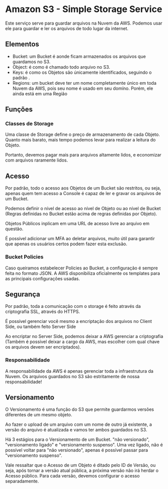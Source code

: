 # Amazon S3 - Simple Storage Service

Este serviço serve para guardar arquivos na Nuvem da AWS. Podemos usar ele para guardar e ler os 
arquivos de todo lugar da internet. 

## Elementos

- Bucket: um Bucket é aonde ficam armazenados os arquivos que guardamos no S3.
- Object: é como é chamado todo arquivo no S3.
- Keys: é como os Objetos são únicamente identificados, seguindo o padrão <nome do bucket><nome do objeto>.
- Regions: um bucket deve ter um nome completamente único em toda Nuvem da AWS, pois seu nome é usado em seu domíno. Porém, ele ainda está em uma Região

## Funções

### Classes de Storage

Uma classe de Storage define o preço de armazenamento de cada Objeto. Quanto mais barato, mais
tempo podemos levar para realizar a leitura do Objeto.

Portanto, devemos pagar mais para arquivos altamente lidos, e economizar com arquivos raramente lidos.

## Acesso

Por padrão, todo o acesso aos Objetos de um Bucket são restritos, ou seja, apenas quem tem acesso a Console é capaz
de ler e gravar os arquivos de um Bucket.

Podemos definir o nível de acesso ao nível de Objeto ou ao nível de Bucket (Regras definidas no Bucket estão 
acima de regras definidas por Objeto).

Objetos Públicos inplicam em uma URL de acesso livre ao arquivo em questão.

É possível adicionar um MFA ao deletar arquivos, muito útil para garantir que 
apenas os usuários certos podem fazer esta exclusão.

### Bucket Policies

Caso queiramos estabelecer Policies ao Bucket, a configuração é sempre feita no formato JSON.
A AWS disponibiliza oficialmente os templates para as principais configurações usadas.

## Segurança

Por padrão, toda a comunicação com o storage é feito através da criptografia SSL, através do 
HTTPS.

É possível gerenciar você mesmo a encriptação dos arquivos no Client Side, ou também feito 
Server Side

Ao encriptar no Server Side, podemos deixar a AWS gerenciar a criptografia (Também é possível
deixar a cargo da AWS, mas escolher com qual chave os arquivos devem ser encriptados).

### Responsabilidade

A responsabilidade da AWS é apenas gerenciar toda a infraestrutura da Nuvem. Os arquivos
guardados no S3 são estritamente de nossa responsabilidade!

## Versionamento

O Versionamento é uma função do S3 que permite guardarmos versões diferentes de um mesmo objeto.

Ao fazer o upload de um arquivo com um nome de outro já existente, a versão do arquivo é atualizada
e vamos ter ambos guardados no S3.

Há 3 estágios para o Versionamento de um Bucket. "não versionado", "versionamento ligado" e "versionamento suspenso".
Uma vez ligado, não é possível voltar para "não versionado", apenas é possível passar para "versionamento suspenso".

Vale ressaltar que o Acesso de um Objeto é ditado pelo ID de Versão, ou seja, após tornar a versão atual pública,
a próxima versão não irá herdar o Acesso público. Para cada versão, devemos configurar o acesso separadamente.
